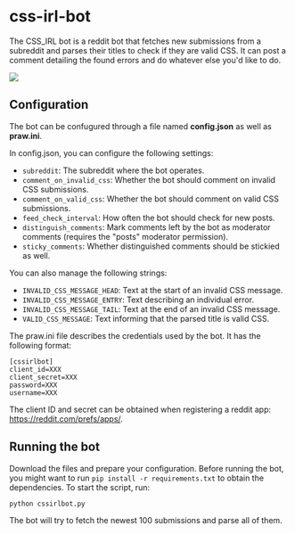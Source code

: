 # css-irl-bot
The CSS_IRL bot is a reddit bot that fetches new submissions from a subreddit and parses their titles to check if they are valid CSS. It can post a comment detailing the found errors and do whatever else you'd like to do.

<img src="https://1mi.pl/~lachcim/html/cssirlbot.png">

## Configuration
The bot can be confugured through a file named **config.json** as well as **praw.ini**.

In config.json, you can configure the following settings:

* `subreddit`: The subreddit where the bot operates.
* `comment_on_invalid_css`: Whether the bot should comment on invalid CSS submissions.
* `comment_on_valid_css`: Whether the bot should comment on valid CSS submissions.
* `feed_check_interval`: How often the bot should check for new posts.
* `distinguish_comments`: Mark comments left by the bot as moderator comments (requires the "posts" moderator permission).
* `sticky_comments`: Whether distinguished comments should be stickied as well.

You can also manage the following strings:

* `INVALID_CSS_MESSAGE_HEAD`: Text at the start of an invalid CSS message.
* `INVALID_CSS_MESSAGE_ENTRY`: Text describing an individual error.
* `INVALID_CSS_MESSAGE_TAIL`: Text at the end of an invalid CSS message.
* `VALID_CSS_MESSAGE`: Text informing that the parsed title is valid CSS.

The praw.ini file describes the credentials used by the bot. It has the following format:
```
[cssirlbot]
client_id=XXX
client_secret=XXX
password=XXX
username=XXX
```
The client ID and secret can be obtained when registering a reddit app: https://reddit.com/prefs/apps/.

## Running the bot

Download the files and prepare your configuration. Before running the bot, you might want to run `pip install -r requirements.txt` to obtain the dependencies. To start the script, run:

```
python cssirlbot.py
```

The bot will try to fetch the newest 100 submissions and parse all of them.